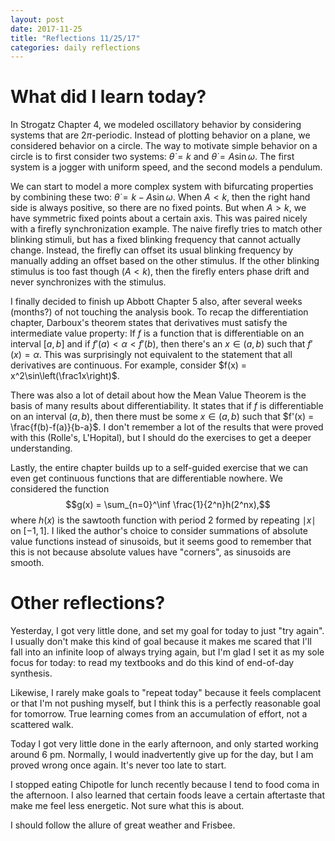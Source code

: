 ```yaml
---
layout: post
date: 2017-11-25
title: "Reflections 11/25/17"
categories: daily reflections
---
```


# What did I learn today?

In Strogatz Chapter 4, we modeled oscillatory behavior by considering systems that are $2\pi$-periodic. Instead of plotting behavior on a plane, we considered behavior on a circle. The way to motivate simple behavior on a circle is to first consider two systems: $\dot\theta = k$ and $\dot\theta = A\sin\omega$. The first system is a jogger with uniform speed, and the second models a pendulum.

We can start to model a more complex system with bifurcating properties by combining these two: $\dot\theta = k - A\sin\omega$. When $A < k$, then the right hand side is always positive, so there are no fixed points. But when $A > k$, we have symmetric fixed points about a certain axis. This was paired nicely with a firefly synchronization example. The naive firefly tries to match other blinking stimuli, but has a fixed blinking frequency that cannot actually change. Instead, the firefly can offset its usual blinking frequency by manually adding an offset based on the other stimulus. If the other blinking stimulus is too fast though ($A < k$), then the firefly enters phase drift and never synchronizes with the stimulus.

I finally decided to finish up Abbott Chapter 5 also, after several weeks (months?) of not touching the analysis book. To recap the differentiation chapter, Darboux's theorem states that derivatives must satisfy the intermediate value property: If $f$ is a function that is differentiable on an interval $[a,b]$ and if $f'(a) < \alpha < f'(b)$, then there's an $x\in (a,b)$ such that $f'(x) = \alpha$. This was surprisingly not equivalent to the statement that all derivatives are continuous. For example, consider $f(x) = x^2\sin\left(\frac1x\right)$.

There was also a lot of detail about how the Mean Value Theorem is the basis of many results about differentiability. It states that if $f$ is differentiable on an interval $(a,b)$, then there must be some $x\in(a,b)$ such that $f'(x) = \frac{f(b)-f(a)}{b-a}$. I don't remember a lot of the results that were proved with this (Rolle's, L'Hopital), but I should do the exercises to get a deeper understanding.

Lastly, the entire chapter builds up to a self-guided exercise that we can even get continuous functions that are differentiable nowhere. We considered the function $$g(x) = \sum_{n=0}^\inf \frac{1}{2^n}h(2^nx),$$ where $h(x)$ is the sawtooth function with period 2 formed by repeating $\mid x \mid$ on $[-1,1]$. I liked the author's choice to consider summations of absolute value functions instead of sinusoids, but it seems good to remember that this is not because absolute values have "corners", as sinusoids are smooth.

# Other reflections?

Yesterday, I got very little done, and set my goal for today to just "try again". I usually don't make this kind of goal because it makes me scared that I'll fall into an infinite loop of always trying again, but I'm glad I set it as my sole focus for today: to read my textbooks and do this kind of end-of-day synthesis. 

Likewise, I rarely make goals to "repeat today" because it feels complacent or that I'm not pushing myself, but I think this is a perfectly reasonable goal for tomorrow. True learning comes from an accumulation of effort, not a scattered walk.

Today I got very little done in the early afternoon, and only started working around 6 pm. Normally, I would inadvertently give up for the day, but I am proved wrong once again. It's never too late to start.

I stopped eating Chipotle for lunch recently because I tend to food coma in the afternoon. I also learned that certain foods leave a certain aftertaste that make me feel less energetic. Not sure what this is about.

I should follow the allure of great weather and Frisbee.

